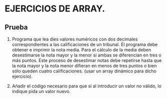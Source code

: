 # EJERCICIOS DE ARRAY.
## Prueba
1.  Programa que lea dies valores numéricos con dos decimales correspondientes a las calificaciones de un tribunal. El programa debe obtener e imprimir la nota   media. Para el cálculo de la media deben desestimarse la nota mayor y la menor si ambas se diferencian en tres o más puntos. Este proceso de desestimar notas debe repetirse hasta que la nota mayor y la nota menor difieran en menos de tres puntos o bien sólo queden cuatro calificaciones. (usar un array dinámico para dicho ejercicio).

2. Añadir el código necesario para que si al introducir un valor no válido, lo indique pida un valor nuevo.

